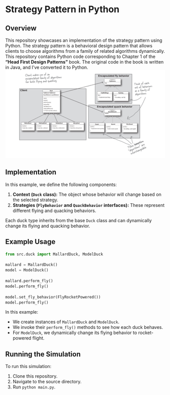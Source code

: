 # Strategy Pattern in Python

## Overview
This repository showcases an implementation of the strategy pattern using Python. The strategy pattern is a behavioral design pattern that allows clients to choose algorithms from a family of related algorithms dynamically. 
This repository contains Python code corresponding to Chapter 1 of the **“Head First Design Patterns”** book. The original code in the book is written in Java, and I’ve converted it to Python.
![strategy_pattern](./images/%20strategy_pattern.png)


## Implementation
In this example, we define the following components:

1. **Context (`Duck` class):** The object whose behavior will change based on the selected strategy.
2. **Strategies (`FlyBehavior` and `QuackBehavior` interfaces):** These represent different flying and quacking behaviors.

Each duck type inherits from the base `Duck` class and can dynamically change its flying and quacking behavior.

## Example Usage
```python
from src.duck import MallardDuck, ModelDuck

mallard = MallardDuck()
model = ModelDuck()

mallard.perform_fly()
model.perform_fly()

model.set_fly_behavior(FlyRocketPowered())
model.perform_fly()
```

In this example:
- We create instances of `MallardDuck` and `ModelDuck`.
- We invoke their `perform_fly()` methods to see how each duck behaves.
- For `ModelDuck`, we dynamically change its flying behavior to rocket-powered flight.

## Running the Simulation
To run this simulation:
1. Clone this repository.
2. Navigate to the source directory.
3. Run `python main.py`.
